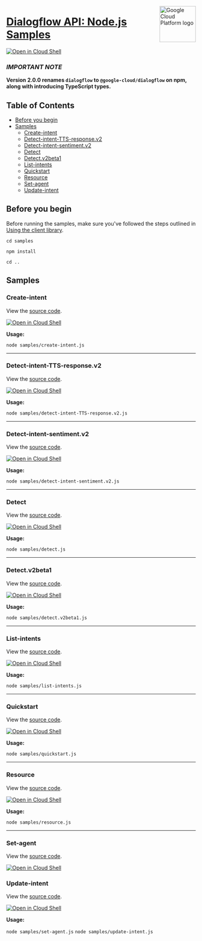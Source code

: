 [//]: # "This README.md file is auto-generated, all changes to this file will be lost."
[//]: # "To regenerate it, use `python -m synthtool`."
<img src="https://avatars2.githubusercontent.com/u/2810941?v=3&s=96" alt="Google Cloud Platform logo" title="Google Cloud Platform" align="right" height="96" width="96"/>

# [Dialogflow API: Node.js Samples](https://github.com/googleapis/nodejs-dialogflow)

[![Open in Cloud Shell][shell_img]][shell_link]

### **_IMPORTANT NOTE_**
**Version 2.0.0 renames `dialogflow` to `@google-cloud/dialogflow` on npm, along with introducing TypeScript types.**

## Table of Contents

* [Before you begin](#before-you-begin)
* [Samples](#samples)
  * [Create-intent](#create-intent)
  * [Detect-intent-TTS-response.v2](#detect-intent-tts-response.v2)
  * [Detect-intent-sentiment.v2](#detect-intent-sentiment.v2)
  * [Detect](#detect)
  * [Detect.v2beta1](#detect.v2beta1)
  * [List-intents](#list-intents)
  * [Quickstart](#quickstart)
  * [Resource](#resource)
  * [Set-agent](#set-agent)
  * [Update-intent](#update-intent)

## Before you begin

Before running the samples, make sure you've followed the steps outlined in
[Using the client library](https://github.com/googleapis/nodejs-dialogflow#using-the-client-library).

`cd samples`

`npm install`

`cd ..`

## Samples



### Create-intent

View the [source code](https://github.com/googleapis/nodejs-dialogflow/blob/main/samples/create-intent.js).

[![Open in Cloud Shell][shell_img]](https://console.cloud.google.com/cloudshell/open?git_repo=https://github.com/googleapis/nodejs-dialogflow&page=editor&open_in_editor=samples/create-intent.js,samples/README.md)

__Usage:__


`node samples/create-intent.js`


-----




### Detect-intent-TTS-response.v2

View the [source code](https://github.com/googleapis/nodejs-dialogflow/blob/main/samples/detect-intent-TTS-response.v2.js).

[![Open in Cloud Shell][shell_img]](https://console.cloud.google.com/cloudshell/open?git_repo=https://github.com/googleapis/nodejs-dialogflow&page=editor&open_in_editor=samples/detect-intent-TTS-response.v2.js,samples/README.md)

__Usage:__


`node samples/detect-intent-TTS-response.v2.js`


-----




### Detect-intent-sentiment.v2

View the [source code](https://github.com/googleapis/nodejs-dialogflow/blob/main/samples/detect-intent-sentiment.v2.js).

[![Open in Cloud Shell][shell_img]](https://console.cloud.google.com/cloudshell/open?git_repo=https://github.com/googleapis/nodejs-dialogflow&page=editor&open_in_editor=samples/detect-intent-sentiment.v2.js,samples/README.md)

__Usage:__


`node samples/detect-intent-sentiment.v2.js`


-----




### Detect

View the [source code](https://github.com/googleapis/nodejs-dialogflow/blob/main/samples/detect.js).

[![Open in Cloud Shell][shell_img]](https://console.cloud.google.com/cloudshell/open?git_repo=https://github.com/googleapis/nodejs-dialogflow&page=editor&open_in_editor=samples/detect.js,samples/README.md)

__Usage:__


`node samples/detect.js`


-----




### Detect.v2beta1

View the [source code](https://github.com/googleapis/nodejs-dialogflow/blob/main/samples/detect.v2beta1.js).

[![Open in Cloud Shell][shell_img]](https://console.cloud.google.com/cloudshell/open?git_repo=https://github.com/googleapis/nodejs-dialogflow&page=editor&open_in_editor=samples/detect.v2beta1.js,samples/README.md)

__Usage:__


`node samples/detect.v2beta1.js`


-----




### List-intents

View the [source code](https://github.com/googleapis/nodejs-dialogflow/blob/main/samples/list-intents.js).

[![Open in Cloud Shell][shell_img]](https://console.cloud.google.com/cloudshell/open?git_repo=https://github.com/googleapis/nodejs-dialogflow&page=editor&open_in_editor=samples/list-intents.js,samples/README.md)

__Usage:__


`node samples/list-intents.js`


-----




### Quickstart

View the [source code](https://github.com/googleapis/nodejs-dialogflow/blob/main/samples/quickstart.js).

[![Open in Cloud Shell][shell_img]](https://console.cloud.google.com/cloudshell/open?git_repo=https://github.com/googleapis/nodejs-dialogflow&page=editor&open_in_editor=samples/quickstart.js,samples/README.md)

__Usage:__


`node samples/quickstart.js`


-----




### Resource

View the [source code](https://github.com/googleapis/nodejs-dialogflow/blob/main/samples/resource.js).

[![Open in Cloud Shell][shell_img]](https://console.cloud.google.com/cloudshell/open?git_repo=https://github.com/googleapis/nodejs-dialogflow&page=editor&open_in_editor=samples/resource.js,samples/README.md)

__Usage:__


`node samples/resource.js`


-----





### Set-agent

View the [source code](https://github.com/googleapis/nodejs-dialogflow/blob/main/samples/set-agent.js).

[![Open in Cloud Shell][shell_img]](https://console.cloud.google.com/cloudshell/open?git_repo=https://github.com/googleapis/nodejs-dialogflow&page=editor&open_in_editor=samples/set-agent.js,samples/README.md)

### Update-intent

View the [source code](https://github.com/googleapis/nodejs-dialogflow/blob/main/samples/update-intent.js).

[![Open in Cloud Shell][shell_img]](https://console.cloud.google.com/cloudshell/open?git_repo=https://github.com/googleapis/nodejs-dialogflow&page=editor&open_in_editor=samples/update-intent.js,samples/README.md)

__Usage:__



`node samples/set-agent.js`
`node samples/update-intent.js`







[shell_img]: https://gstatic.com/cloudssh/images/open-btn.png
[shell_link]: https://console.cloud.google.com/cloudshell/open?git_repo=https://github.com/googleapis/nodejs-dialogflow&page=editor&open_in_editor=samples/README.md
[product-docs]: https://cloud.google.com/dialogflow-enterprise/
